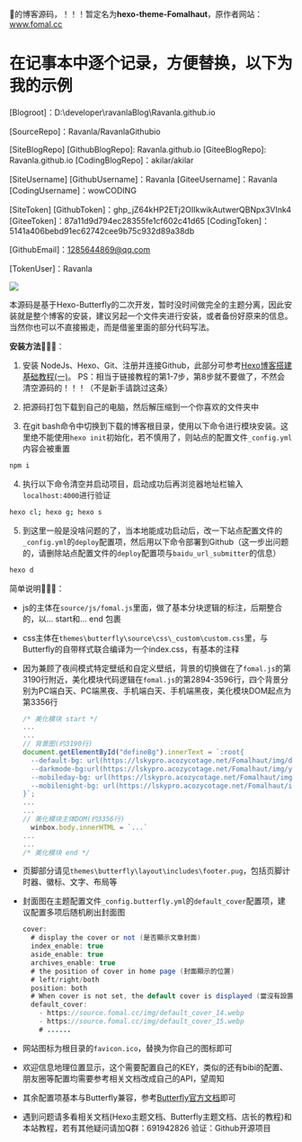 🥝的博客源码，！！！暂定名为**hexo-theme-Fomalhaut**，原作者网站：www.fomal.cc 


# 在记事本中逐个记录，方便替换，以下为我的示例
[Blogroot]：D:\developer\ravanlaBlog\Ravanla.github.io

[SourceRepo]：Ravanla/RavanlaGithubio


[SiteBlogRepo]
  [GithubBlogRepo]: Ravanla.github.io
  [GiteeBlogRepo]: Ravanla.github.io
  [CodingBlogRepo]：akilar/akilar

[SiteUsername]
  [GithubUsername]：Ravanla
  [GiteeUsername]：Ravanla
  [CodingUsername]：wowCODING

[SiteToken]
  [GithubToken]：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
  [GiteeToken]：87a11d9d794ec28355fe1cf602c41d65
  [CodingToken]：5141a406bebd91ec62742cee9b75c932d89a38db

[GithubEmail]：1285644869@qq.com

[TokenUser]：Ravanla

![](./cover.jpg)

本源码是基于Hexo-Butterfly的二次开发，暂时没时间做完全的主题分离，因此安装就是整个博客的安装，建议另起一个文件夹进行安装，或者备份好原来的信息。当然你也可以不直接搬走，而是借鉴里面的部分代码写法。

**安装方法**🍡🍡🍡：

1. 安装 NodeJs、Hexo、Git、注册并连接Github，此部分可参考[Hexo博客搭建基础教程(一)](https://www.fomal.cc/posts/e593433d.html)。
  PS：相当于链接教程的第1-7步，第8步就不要做了，不然会清空源码的！！！（不是新手请跳过这条）

1. 把源码打包下载到自己的电脑，然后解压缩到一个你喜欢的文件夹中

2. 在git bash命令中切换到下载的博客根目录，使用以下命令进行模块安装。这里绝不能使用`hexo init`初始化，若不慎用了，则站点的配置文件`_config.yml`内容会被重置

  ```bash
  npm i
  ```

4. 执行以下命令清空并启动项目，启动成功后再浏览器地址栏输入`localhost:4000`进行验证

  ```bash
  hexo cl; hexo g; hexo s
  ```

5. 到这里一般是没啥问题的了，当本地能成功启动后，改一下站点配置文件的`_config.yml`的`deploy`配置项，然后用以下命令部署到Github（这一步出问题的，请删除站点配置文件的`deploy`配置项与`baidu_url_submitter`的信息）

  ```bash
  hexo d
  ```

简单说明🌈🌈🌈：

- js的主体在`source/js/fomal.js`里面，做了基本分块逻辑的标注，后期整合的，以... start和... end 包裹

- css主体在`themes\butterfly\source\css\_custom\custom.css`里，与Butterfly的自带样式联合编译为一个index.css，有基本的注释

- 因为兼顾了夜间模式特定壁纸和自定义壁纸，背景的切换做在了`fomal.js`的第3190行附近，美化模块代码逻辑在`fomal.js`的第2894-3596行，四个背景分别为PC端白天、PC端黑夜、手机端白天、手机端黑夜，美化模块DOM起点为第3356行

  ```js
  /* 美化模块 start */
  ...
  ...
  // 背景图(约3190行)
  document.getElementById("defineBg").innerText = `:root{
    --default-bg: url(https://lskypro.acozycotage.net/Fomalhaut/img/dm14.webp);
    --darkmode-bg:url(https://lskypro.acozycotage.net/Fomalhaut/img/yuanshen1.webp);
    --mobileday-bg: url(https://lskypro.acozycotage.net/Fomalhaut/img/snow.webp);
    --mobilenight-bg: url(https://lskypro.acozycotage.net/Fomalhaut/img/mb8.webp);
  }`;
  ...
  ...
  // 美化模块主体DOM(约3356行)
    winbox.body.innerHTML = `...`
  ...
  ...
  /* 美化模块 end */
  
  ```

- 页脚部分请见`themes\butterfly\layout\includes\footer.pug`，包括页脚计时器、徽标、文字、布局等

- 封面图在主题配置文件`_config.butterfly.yml`的`default_cover`配置项，建议配置多项后随机刷出封面图

  ```java
  cover:
    # display the cover or not (是否顯示文章封面)
    index_enable: true
    aside_enable: true
    archives_enable: true
    # the position of cover in home page (封面顯示的位置)
    # left/right/both
    position: both
    # When cover is not set, the default cover is displayed (當沒有設置cover時，默認的封面顯示)
    default_cover:
      - https://source.fomal.cc/img/default_cover_14.webp
      - https://source.fomal.cc/img/default_cover_15.webp
      # ......
  ```

  

- 网站图标为根目录的`favicon.ico`，替换为你自己的图标即可

- 欢迎信息地理位置显示，这个需要配置自己的KEY，类似的还有bibi的配置、朋友圈等配置均需要参考相关文档改成自己的API，望周知

- 其余配置项基本与Butterfly兼容，参考[Butterfly官方文档](https://butterfly.js.org/)即可

- 遇到问题请多看相关文档(Hexo主题文档、Butterfly主题文档、店长的教程)和本站教程，若有其他疑问请加Q群：691942826 验证：Github开源项目

